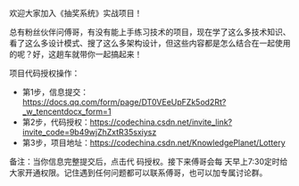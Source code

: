 欢迎大家加入《抽奖系统》实战项目！

总有粉丝伙伴问傅哥，有没有能上手练习技术的项目，现在学了这么多技术知识、看了这么多设计模式、搜了这么多架构设计，但这些内容都是怎么结合在一起使用的呢？好，这趟车就带你一起搞起来！

项目代码授权操作：
- 第1步，信息提交：https://docs.qq.com/form/page/DT0VEeUpFZk5od2Rt?_w_tencentdocx_form=1
- 第2步，代码授权：https://codechina.csdn.net/invite_link?invite_code=9b49wjZhZxtR35sxiysz
- 第3步，项目地址：https://codechina.csdn.net/KnowledgePlanet/Lottery

备注：当你信息完整提交后，点击代 码授权。接下来傅哥会每 天早上7:30定时给大家开通权限。记住遇到任何问题都可以联系傅哥，也可以加专属讨论群。